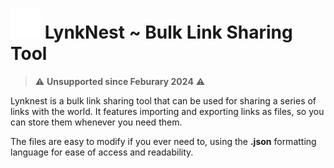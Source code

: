# ![img](assets/favicon.svg) LynkNest ~ Bulk Link Sharing Tool
> ⚠️ **Unsupported since Feburary 2024** ⚠️

Lynknest is a bulk link sharing tool that can be used for sharing a series of links with the world. It features importing and exporting links as files, so you can store them whenever you need them.

The files are easy to modify if you ever need to, using the **.json** formatting language for ease of access and readability.
